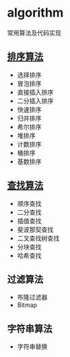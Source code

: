 # algorithm
常用算法及代码实现

## [排序算法](./Sort/README.md)

- 选择排序
- 冒泡排序
- 直接插入排序
- 二分插入排序
- 快速排序
- 归并排序
- 希尔排序
- 堆排序
- 计数排序
- 桶排序
- 基数排序

## [查找算法](./Search/README.md)
- 顺序查找
- 二分查找
- 插值查找
- 斐波那契查找
- 二叉查找树查找
- 分块查找
- 哈希查找

## 过滤算法
- 布隆过滤器
- Bitmap

## 字符串算法
- 字符串替换
